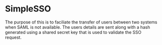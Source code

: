 # SimpleSSO
The purpose of this is to faciliate the transfer of users between two systems when SAML is not available. The users details are sent along with a hash generated using a shared secret key that is used to validate the SSO request.
